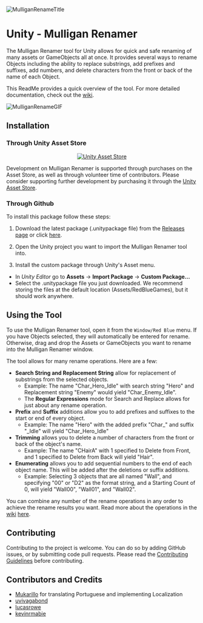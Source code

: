 ![MulliganRenameTitle](https://github.com/redbluegames/unity-bulk-rename/blob/master/ReadMeImages/mulligan-github-banner.png)

# Unity - Mulligan Renamer
The Mulligan Renamer tool for Unity allows for quick and safe renaming of many assets or GameObjects all at once. It provides several ways to rename Objects including the ability to replace substrings, add prefixes and suffixes, add numbers, and delete characters from the front or back of the name of each Object.

This ReadMe provides a quick overview of the tool. For more detailed documentation, check out the [wiki](https://github.com/redbluegames/unity-bulk-rename/wiki).

![MulliganRenameGIF](https://github.com/redbluegames/unity-bulk-rename/blob/master/ReadMeImages/mulligan-renamer-overview.gif)

## Installation

### Through Unity Asset Store

<p align="center">
  <a href="https://www.assetstore.unity3d.com/en/#!/content/99843"><img src="https://github.com/redbluegames/unity-bulk-rename/blob/master/ReadMeImages/readme-asset-store.png" alt="Unity Asset Store"/></a>
</p>

Development on Mulligan Renamer is supported through purchases on the Asset Store, as well as through volunteer time of contributors. Please consider supporting further development by purchasing it through the [Unity Asset Store](https://www.assetstore.unity3d.com/en/#!/content/99843).

### Through Github

To install this package follow these steps:

1. Download the latest package (.unitypackage file) from the [Releases page](https://github.com/redbluegames/unity-bulk-rename/releases) or click [here](https://github.com/redbluegames/unity-bulk-rename/releases/latest).

2. Open the Unity project you want to import the Mulligan Renamer tool into.

3. Install the custom package through Unity's Asset menu.
  - In _Unity Editor_ go to **Assets** -> **Import Package** -> **Custom Package...**
  - Select the .unitypackage file you just downloaded. We recommend storing the files at the default location (Assets/RedBlueGames), but it should work anywhere.

## Using the Tool
To use the Mulligan Renamer tool, open it from the `Window/Red Blue` menu. If you have Objects selected,
they will automatically be entered for rename. Otherwise, drag and drop the Assets or GameObjects you want to
rename into the Mulligan Renamer window.

The tool allows for many rename operations. Here are a few:
* **Search String and Replacement String** allow for replacement of substrings from the selected objects.
  * Example: The name "Char_Hero_Idle" with search string "Hero" and Replacement string "Enemy" would yield "Char_Enemy_Idle".
  * The **Regular Expressions** mode for Search and Replace allows for just about any rename operation.
* **Prefix** and **Suffix** additions allow you to add prefixes and suffixes to the start or end of every object.
  * Example: The name "Hero" with the added prefix "Char_" and suffix "_Idle" will yield "Char_Hero_Idle"
* **Trimming** allows you to delete a number of characters from the front or back of the object's name.
  * Example: The name "CHairA" with 1 specified to Delete from Front, and 1 specified to Delete from Back will yield "Hair".
* **Enumerating** allows you to add sequential numbers to the end of each object name. This will be added after the deletions or suffix additions.
  * Example: Selecting 3 objects that are all named "Wall", and specifying "00" or "D2" as the format string, and a Starting Count of 0, will yield "Wall00", "Wall01", and "Wall02".

You can combine any number of the rename operations in any order to achieve the rename results you want. Read more about the operations in the [wiki](https://github.com/redbluegames/unity-bulk-rename/wiki) [here](https://github.com/redbluegames/unity-bulk-rename/wiki/Rename-Operations). 

## Contributing
Contributing to the project is welcome. You can do so by adding GitHub issues, or by submitting code pull requests. Please read the [Contributing Guidelines](https://github.com/redbluegames/unity-mulligan-renamer/blob/master/CONTRIBUTING.md) before contributing.


## Contributors and Credits
- [Mukarillo](https://github.com/Mukarillo) for translating Portuguese and implementing Localization
- [uvivagabond](https://github.com/uvivagabond)
- [lucasrowe](https://github.com/lucasrowe)
- [kevinrmabie](https://github.com/kevinrmabie)

